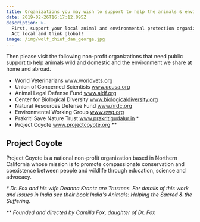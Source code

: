 ```yaml
---
title: Organizations you may wish to support to help the animals & environment
date: 2019-02-26T16:17:12.095Z
description: >-
  First, support your local animal and environmental protection organizations:
  Act local and think global!
image: /img/wolf_chief_dan_george.jpg
---
```

Then please visit the following non-profit organizations that need public support to help animals wild and domestic and the environment we share at home and abroad.

* World Veterinarians www.worldvets.org
* Union of Concerned Scientists www.ucusa.org
* Animal Legal Defense Fund www.aldf.org
* Center for Biological Diversity www.biologicaldiversity.org
* Natural Resources Defense Fund www.nrdc.org
* Environmental Working Group www.ewg.org
* Prakriti Save Nature Trust www.prakritigudalur.in *
* Project Coyote www.projectcoyote.org \*\*

## Project Coyote

Project Coyote is a national non-profit organization based in Northern California whose mission is to promote compassionate conservation and coexistence between people and wildlife through education, science and advocacy.

_\* Dr. Fox and his wife Deanna Krantz are Trustees. For details of this work and issues in India see their book India's Animals: Helping the Sacred & the Suffering._

_\*\* Founded and directed by Camilla Fox, daughter of Dr. Fox_
